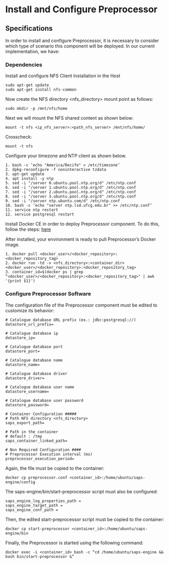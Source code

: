 # Install and Configure Preprocessor

## Specifications
In order to install and configure Preprocessor, it is necessary to consider which type of scenario this component will be deployed. In our current implementation, we have:

### Dependencies
Install and configure NFS Client Installation in the Host
```
sudo apt-get update
sudo apt-get install nfs-common
```
Now create the NFS directory <nfs_directory> mount point as follows:
```
sudo mkdir -p /mnt/nfs/home
```
Next we will mount the NFS shared content as shown below:
```
mount -t nfs <ip_nfs_server>:<path_nfs_server> /mnt/nfs/home/
```
Crosscheck:
```
mount -t nfs
```
Configure your timezone and NTP client as shown below.
  ```
  1. bash -c ‘echo "America/Recife" > /etc/timezone’
  2. dpkg-reconfigure -f noninteractive tzdata
  3. apt-get update
  4. apt install -y ntp
  5. sed -i "/server 0.ubuntu.pool.ntp.org/d" /etc/ntp.conf
  6. sed -i "/server 1.ubuntu.pool.ntp.org/d" /etc/ntp.conf
  7. sed -i "/server 2.ubuntu.pool.ntp.org/d" /etc/ntp.conf
  8. sed -i "/server 3.ubuntu.pool.ntp.org/d" /etc/ntp.conf
  9. sed -i "/server ntp.ubuntu.com/d" /etc/ntp.conf
  10. bash -c ‘echo "server ntp.lsd.ufcg.edu.br" >> /etc/ntp.conf’
  11. service ntp restart
  12. service postgresql restart
  ```
Install Docker CE in order to deploy Preprocessor component. To do this, follow the steps: [here](container-install.md)

After installed, your environment is ready to pull Preprocessor’s Docker image.
  ```
  1. docker pull <docker_user>/<docker_repository>:<docker_repository_tag>
  2. docker run -td -v <nfs_directory>:<container_dir> <docker_user>/<docker_repository>:<docker_repository_tag>
  3. container_id=$(docker ps | grep  “<docker_user>/<docker_repository>:<docker_repository_tag>" | awk '{print $1}')
  ```
### Configure Preprocessor Software
The configuration file of the Preprocessor component must be edited to customize its behavior:
```
# Catalogue database URL prefix (ex.: jdbc:postgresql://)
datastore_url_prefix=

# Catalogue database ip
datastore_ip=

# Catalogue database port
datastore_port=

# Catalogue database name
datastore_name=

# Catalogue database driver
datastore_driver=

# Catalogue database user name
datastore_username=

# Catalogue database user password
datastore_password=

# Container Configuration #####
# Path NFS directory <nfs_directory>
saps_export_path=

# Path in the container
# default : /tmp
saps_container_linked_path=

# Non Required Configuration ####
# Preprocessor Execution interval (ms)
preprocessor_execution_period=
```
Again, the file must be copied to the container:
```
docker cp preprocessor.conf <container_id>:/home/ubuntu/saps-engine/config
```
The saps-engine/bin/start-preprocessor script must
also be configured:
```
saps_engine_log_properties_path =
saps_engine_target_path =
saps_engine_conf_path =
```
Then, the edited start-preprocessor script must be copied to the container:
```
docker cp start-preprocessor <container_id>:/home/ubuntu/saps-engine/bin
```
Finally, the Preprocessor is started using the following command:
```
docker exec -i <container_id> bash -c “cd /home/ubuntu/saps-engine && bash bin/start-preprocessor &”
```

